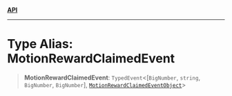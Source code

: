 [**API**](../../../README.md)

***

# Type Alias: MotionRewardClaimedEvent

> **MotionRewardClaimedEvent**: `TypedEvent`\<\[`BigNumber`, `string`, `BigNumber`, `BigNumber`\], [`MotionRewardClaimedEventObject`](../interfaces/MotionRewardClaimedEventObject.md)\>
